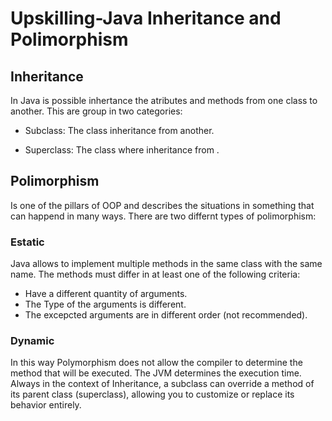 # Upskilling-Java Inheritance and Polimorphism

## Inheritance

In Java is possible inhertance the atributes and methods from one class to another. This are group in two categories:

- Subclass: The class inheritance from another.

- Superclass: The class where inheritance from .

## Polimorphism

Is one of the pillars of OOP and describes the situations in something that can happend in many ways.
There are two differnt types of polimorphism:

### Estatic 
Java allows to implement multiple methods in the same class with the same name. The methods must differ in at least one of the following criteria:

- Have a different quantity of arguments.
- The Type of the arguments is different.
- The excepcted arguments are in different order (not recommended).

### Dynamic
In this way Polymorphism does not allow the compiler to determine the method that will be executed. The JVM determines the execution time.
Always in the context of Inheritance, a subclass can override a method of its parent class (superclass), allowing you to customize or replace its behavior entirely.



